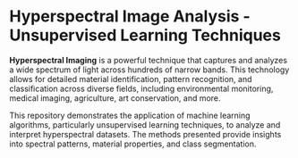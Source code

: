 # Hyperspectral Image Analysis - Unsupervised Learning Techniques

**Hyperspectral Imaging** is a powerful technique that captures and analyzes a wide spectrum of light across hundreds of narrow bands. This technology allows for detailed material identification, pattern recognition, and classification across diverse fields, including environmental monitoring, medical imaging, agriculture, art conservation, and more.

This repository demonstrates the application of machine learning algorithms, particularly unsupervised learning techniques, to analyze and interpret hyperspectral datasets. The methods presented provide insights into spectral patterns, material properties, and class segmentation.


